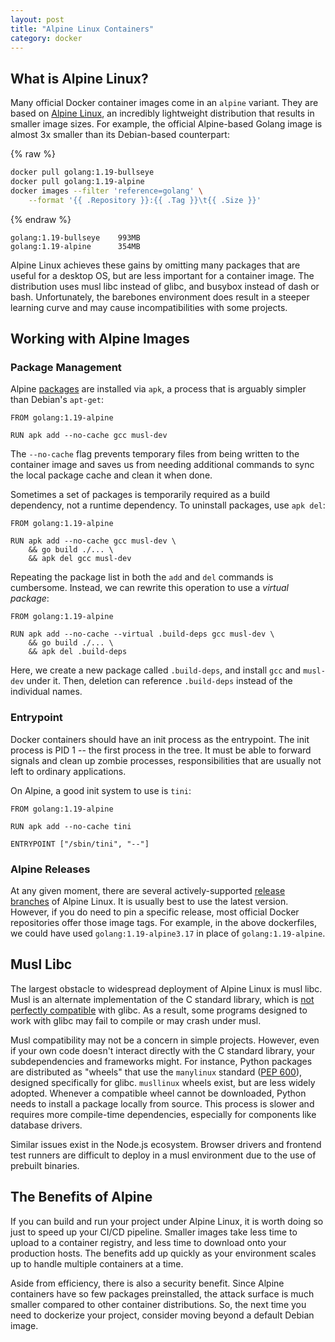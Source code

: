 ```yaml
---
layout: post
title: "Alpine Linux Containers"
category: docker
---
```


## What is Alpine Linux?

Many official Docker container images come in an `alpine` variant.
They are based on [Alpine Linux][alpine], an incredibly lightweight distribution
that results in smaller image sizes. For example, the official Alpine-based
Golang image is almost 3x smaller than its Debian-based counterpart:

{% raw %}
```bash
docker pull golang:1.19-bullseye
docker pull golang:1.19-alpine
docker images --filter 'reference=golang' \
    --format '{{ .Repository }}:{{ .Tag }}\t{{ .Size }}'
```
{% endraw %}

```
golang:1.19-bullseye    993MB
golang:1.19-alpine      354MB
```

Alpine Linux achieves these gains by omitting many packages that are useful
for a desktop OS, but are less important for a container image. The distribution
uses musl libc instead of glibc, and busybox instead of dash or bash.
Unfortunately, the barebones environment does result in a steeper learning curve
and may cause incompatibilities with some projects.

## Working with Alpine Images

### Package Management

Alpine [packages] are installed via `apk`, a process that is arguably simpler than
Debian's `apt-get`:

```docker
FROM golang:1.19-alpine

RUN apk add --no-cache gcc musl-dev
```

The `--no-cache` flag prevents temporary files from being written to the container image
and saves us from needing additional commands to sync the local package cache and clean it
when done.

Sometimes a set of packages is temporarily required as a build dependency, not a runtime dependency.
To uninstall packages, use `apk del`:

```docker
FROM golang:1.19-alpine

RUN apk add --no-cache gcc musl-dev \
    && go build ./... \
    && apk del gcc musl-dev
```

Repeating the package list in both the `add` and `del` commands is cumbersome. Instead, we can rewrite
this operation to use a _virtual package_:

```docker
FROM golang:1.19-alpine

RUN apk add --no-cache --virtual .build-deps gcc musl-dev \
    && go build ./... \
    && apk del .build-deps
```

Here, we create a new package called `.build-deps`, and install `gcc` and `musl-dev` under it.
Then, deletion can reference `.build-deps` instead of the individual names.

### Entrypoint

Docker containers should have an init process as the entrypoint. The init process is PID 1 --
the first process in the tree. It must be able to forward signals and clean up zombie processes,
responsibilities that are usually not left to ordinary applications.

On Alpine, a good init system to use is `tini`:

```docker
FROM golang:1.19-alpine

RUN apk add --no-cache tini

ENTRYPOINT ["/sbin/tini", "--"]
```

### Alpine Releases

At any given moment, there are several actively-supported [release branches] of Alpine Linux.
It is usually best to use the latest version. However, if you do need to pin a specific release,
most official Docker repositories offer those image tags. For example, in the above dockerfiles,
we could have used `golang:1.19-alpine3.17` in place of `golang:1.19-alpine`.

## Musl Libc

The largest obstacle to widespread deployment of Alpine Linux is musl libc. Musl is an alternate
implementation of the C standard library, which is [not perfectly compatible][musl] with glibc.
As a result, some programs designed to work with glibc may fail to compile or may crash under musl.

Musl compatibility may not be a concern in simple projects. However, even if your own code
doesn't interact directly with the C standard library, your subdependencies and frameworks might.
For instance, Python packages are distributed as "wheels" that use the `manylinux` standard
([PEP 600][pep600]), designed specifically for glibc. `musllinux` wheels exist, but are less widely adopted.
Whenever a compatible wheel cannot be downloaded, Python needs to install a package locally
from source. This process is slower and requires more compile-time dependencies, especially for
components like database drivers.

Similar issues exist in the Node.js ecosystem. Browser drivers and frontend test runners are
difficult to deploy in a musl environment due to the use of prebuilt binaries.

## The Benefits of Alpine

If you can build and run your project under Alpine Linux, it is worth doing so just to speed up your
CI/CD pipeline. Smaller images take less time to upload to a container registry, and less time to
download onto your production hosts. The benefits add up quickly as your environment scales up to
handle multiple containers at a time.

Aside from efficiency, there is also a security benefit. Since Alpine containers have so few packages
preinstalled, the attack surface is much smaller compared to other container distributions.
So, the next time you need to dockerize your project, consider moving beyond a default Debian image.


[alpine]: https://alpinelinux.org/
[musl]: https://wiki.musl-libc.org/functional-differences-from-glibc.html
[packages]: https://pkgs.alpinelinux.org/packages
[pep600]: https://peps.python.org/pep-0600/
[release branches]: https://alpinelinux.org/releases/
